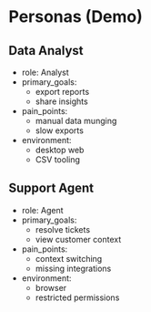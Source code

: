 # Personas (Demo)

## Data Analyst
- role: Analyst
- primary_goals:
  - export reports
  - share insights
- pain_points:
  - manual data munging
  - slow exports
- environment:
  - desktop web
  - CSV tooling

## Support Agent
- role: Agent
- primary_goals:
  - resolve tickets
  - view customer context
- pain_points:
  - context switching
  - missing integrations
- environment:
  - browser
  - restricted permissions

